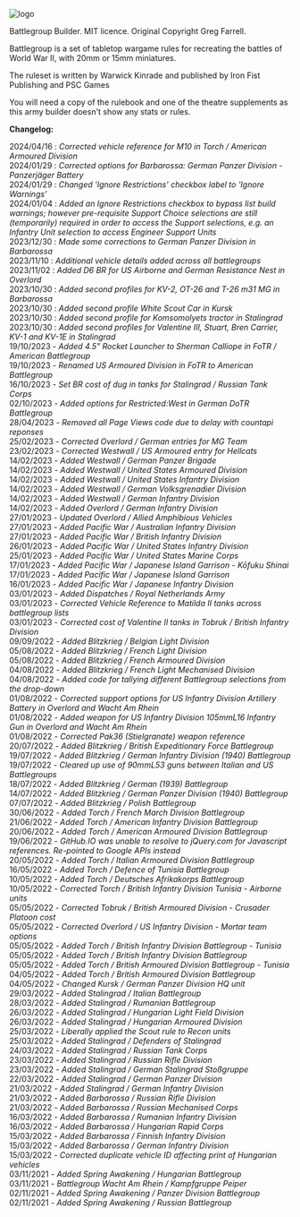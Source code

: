 ![logo](https://user-images.githubusercontent.com/34754152/139557079-2a69fc0e-8544-44b0-9d50-763c376f6f8c.png)

Battlegroup Builder. MIT licence. Original Copyright Greg Farrell.



Battlegroup is a set of tabletop wargame rules for recreating the battles of World War II, with 20mm or 15mm miniatures.

The ruleset is written by Warwick Kinrade and published by Iron Fist Publishing and PSC Games

You will need a copy of the rulebook and one of the theatre supplements as this army builder doesn't show any stats or rules.


**Changelog:**<br>

<!--2024/05/26 : _Added missing Cruiser Tank Platoon to Blitzkrieg / British Expeditionary Force_<br>-->
2024/04/16 : _Corrected vehicle reference for M10 in Torch / American Armoured Division_<br>
2024/01/29 : _Corrected options for Barbarossa: German Panzer Division - Panzerjäger Battery_<br>
2024/01/29 : _Changed 'Ignore Restrictions' checkbox label to 'Ignore Warnings'_<br>
2024/01/04 : _Added an <i>Ignore Restrictions</i> checkbox to bypass list build warnings; however pre-requisite Support Choice selections are still (temporarily) required in order to access the Support selections, e.g. an Infantry Unit selection to access Engineer Support Units_<br>
2023/12/30 : _Made some corrections to German Panzer Division in <i>Barbarossa</i>_<br>
2023/11/10 : _Additional vehicle details added across all battlegroups_<br>
2023/11/02 : _Added D6 BR for US Airborne and German Resistance Nest in <i>Overlord</i>_<br>
2023/10/30 : _Added second profiles for KV-2, OT-26 and T-26 m31 MG in <i>Barbarossa</i>_<br>
2023/10/30 : _Added second profile White Scout Car in <i>Kursk</i>_<br>
2023/10/30 : _Added second profile for Komsomolyets tractor in <i>Stalingrad</i>_<br>
2023/10/30 : _Added second profiles for Valentine III, Stuart, Bren Carrier, KV-1 and KV-1E in <i>Stalingrad</i>_<br>
19/10/2023 - _Added 4.5" Rocket Launcher to Sherman Calliope in FoTR / American Battlegroup_<br>
19/10/2023 - _Renamed US Armoured Division in FoTR to American Battlegroup_<br>
16/10/2023 - _Set BR cost of dug in tanks for Stalingrad / Russian Tank Corps_<br>
02/10/2023 - _Added options for Restricted:West in German DoTR Battlegroup_<br>
28/04/2023 - _Removed all Page Views code due to delay with countapi reponses_<br>
25/02/2023 - _Corrected Overlord / German entries for MG Team_<br>
23/02/2023 - _Corrected Westwall / US Armoured entry for Hellcats_<br>
14/02/2023 - _Added Westwall / German Panzer Brigade_<br>
14/02/2023 - _Added Westwall / United States Armoured Division_<br>
14/02/2023 - _Added Westwall / United States Infantry Division_<br>
14/02/2023 - _Added Westwall / German Volksgrenadier Division_<br>
14/02/2023 - _Added Westwall / German Infantry Division_<br>
14/02/2023 - _Added Overlord / German Infantry Division_<br>
27/01/2023 - _Updated Overlord / Allied Amphibious Vehicles_<br>
27/01/2023 - _Added Pacific War / Australian Infantry Division_<br>
27/01/2023 - _Added Pacific War / British Infantry Division_<br>
26/01/2023 - _Added Pacific War / United States Infantry Division_<br>
25/01/2023 - _Added Pacific War / United States Marine Corps_<br>
17/01/2023 - _Added Pacific War / Japanese Island Garrison - Kōfuku Shinai_<br>
17/01/2023 - _Added Pacific War / Japanese Island Garrison_<br>
16/01/2023 - _Added Pacific War / Japanese Infantry Division_<br>
03/01/2023 - _Added Dispatches / Royal Netherlands Army_<br>
03/01/2023 - _Corrected Vehicle Reference to Matilda II tanks across battlegroup lists_<br>
03/01/2023 - _Corrected cost of Valentine II tanks in Tobruk / British Infantry Division_<br>
09/09/2022 - _Added Blitzkrieg / Belgian Light Division_<br>
05/08/2022 - _Added Blitzkrieg / French Light Division_<br>
05/08/2022 - _Added Blitzkrieg / French Armoured Division_<br>
04/08/2022 - _Added Blitzkrieg / French Light Mechanised Division_<br>
04/08/2022 - _Added code for tallying different Battlegroup selections from the drop-down_<br>
01/08/2022 - _Corrected support options for US Infantry Division Artillery Battery in Overlord and Wacht Am Rhein_<br>
01/08/2022 - _Added weapon for US Infantry Division 105mmL16 Infantry Gun in Overlord and Wacht Am Rhein_<br>
01/08/2022 - _Corrected Pak36 (Stielgranate) weapon reference_<br>
20/07/2022 - _Added Blitzkrieg / British Expeditionary Force Battlegroup_<br>
19/07/2022 - _Added Blitzkrieg / German Infantry Division (1940) Battlegroup_<br>
19/07/2022 - _Cleared up use of 90mmL53 guns between Italian and US Battlegroups_<br>
18/07/2022 - _Added Blitzkrieg / German (1939) Battlegroup_<br>
14/07/2022 - _Added Blitzkrieg / German Panzer Division (1940) Battlegroup_<br>
07/07/2022 - _Added Blitzkrieg / Polish Battlegroup_<br>
30/06/2022 - _Added Torch / French March Division Battlegroup_<br>
21/06/2022 - _Added Torch / American Infantry Division Battlegroup_<br>
20/06/2022 - _Added Torch / American Armoured Division Battlegroup_<br>
19/06/2022 - _GitHub.IO was unable to resolve to jQuery.com for Javascript references. Re-pointed to Google APIs instead_<br>
20/05/2022 - _Added Torch / Italian Armoured Division Battlegroup_<br>
16/05/2022 - _Added Torch / Defence of Tunisia Battlegroup_<br>
10/05/2022 - _Added Torch / Deutsches Afrikakorps Battlegroup_<br>
10/05/2022 - _Corrected Torch / British Infantry Division Tunisia - Airborne units_<br>
05/05/2022 - _Corrected Tobruk / British Armoured Division - Crusader Platoon cost_<br>
05/05/2022 - _Corrected Overlord / US Infantry Division - Mortar team options_<br>
05/05/2022 - _Added Torch / British Infantry Division Battlegroup - Tunisia_<br>
05/05/2022 - _Added Torch / British Infantry Division Battlegroup_<br>
05/05/2022 - _Added Torch / British Armoured Division Battlegroup - Tunisia_<br>
04/05/2022 - _Added Torch / British Armoured Division Battlegroup_<br>
04/05/2022 - _Changed Kursk / German Panzer Division HQ unit_<br>
29/03/2022 - _Added Stalingrad / Italian Battlegroup_<br>
28/03/2022 - _Added Stalingrad / Rumanian Battlegroup_<br>
26/03/2022 - _Added Stalingrad / Hungarian Light Field Division_<br>
26/03/2022 - _Added Stalingrad / Hungarian Armoured Division_<br>
25/03/2022 - _Liberally applied the Scout rule to Recon units_<br>
25/03/2022 - _Added Stalingrad / Defenders of Stalingrad_<br>
24/03/2022 - _Added Stalingrad / Russian Tank Corps_<br>
23/03/2022 - _Added Stalingrad / Russian Rifle Division_<br>
23/03/2022 - _Added Stalingrad / German Stalingrad Stoßgruppe_<br>
22/03/2022 - _Added Stalingrad / German Panzer Division_<br>
21/03/2022 - _Added Stalingrad / German Infantry Division_<br>
21/03/2022 - _Added Barbarossa / Russian Rifle Division_<br>
21/03/2022 - _Added Barbarossa / Russian Mechanised Corps_<br>
16/03/2022 - _Added Barbarossa / Rumanian Infantry Division_<br>
16/03/2022 - _Added Barbarossa / Hungarian Rapid Corps_<br>
15/03/2022 - _Added Barbarossa / Finnish Infantry Division_<br>
15/03/2022 - _Added Barbarossa / German Infantry Division_<br>
15/03/2022 - _Corrected duplicate vehicle ID affecting print of Hungarian vehicles_<br>
03/11/2021 - _Added Spring Awakening / Hungarian Battlegroup_<br>
03/11/2021 - _Battlegroup Wacht Am Rhein / Kampfgruppe Peiper_<br>
02/11/2021 - _Added Spring Awakening / Panzer Division Battlegroup_<br>
02/11/2021 - _Added Spring Awakening / Russian Battlegroup_
